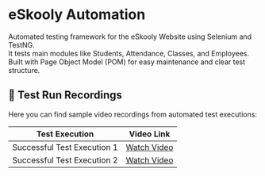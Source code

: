 # eSkooly Automation

Automated testing framework for the eSkooly Website  using Selenium and TestNG.  
It tests main modules like Students, Attendance, Classes, and Employees.  
Built with Page Object Model (POM) for easy maintenance and clear test structure.

## 🎥 Test Run Recordings

Here you can find sample video recordings from automated test executions:

| Test Execution | Video Link |
|----------------|------------|
| Successful Test Execution 1 | [Watch Video](https://app.screencast.com/sJjRV0NgymgX6) |
| Successful Test Execution 2 | [Watch Video](https://app.screencast.com/YOUR-SECOND-LINK) |

